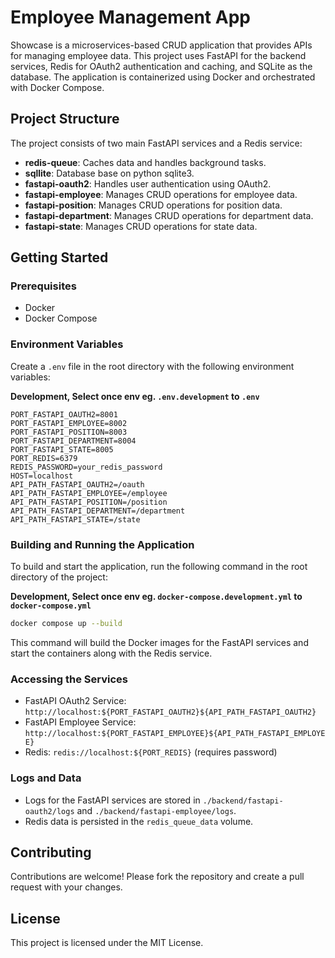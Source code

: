 
# Employee Management App

Showcase is a microservices-based CRUD application that provides APIs for managing employee data. This project uses FastAPI for the backend services, Redis for OAuth2 authentication and caching, and SQLite as the database. The application is containerized using Docker and orchestrated with Docker Compose.

## Project Structure

The project consists of two main FastAPI services and a Redis service:
- **redis-queue**: Caches data and handles background tasks.
- **sqllite**: Database base on python sqlite3.
- **fastapi-oauth2**: Handles user authentication using OAuth2.
- **fastapi-employee**: Manages CRUD operations for employee data.
- **fastapi-position**: Manages CRUD operations for position data.
- **fastapi-department**: Manages CRUD operations for department data.
- **fastapi-state**: Manages CRUD operations for state data.

## Getting Started

### Prerequisites

- Docker
- Docker Compose

### Environment Variables

Create a `.env` file in the root directory with the following environment variables:

**Development, Select once env eg. `.env.development` to `.env`**

```env
PORT_FASTAPI_OAUTH2=8001
PORT_FASTAPI_EMPLOYEE=8002
PORT_FASTAPI_POSITION=8003
PORT_FASTAPI_DEPARTMENT=8004
PORT_FASTAPI_STATE=8005
PORT_REDIS=6379
REDIS_PASSWORD=your_redis_password
HOST=localhost
API_PATH_FASTAPI_OAUTH2=/oauth
API_PATH_FASTAPI_EMPLOYEE=/employee
API_PATH_FASTAPI_POSITION=/position
API_PATH_FASTAPI_DEPARTMENT=/department
API_PATH_FASTAPI_STATE=/state
```

### Building and Running the Application

To build and start the application, run the following command in the root directory of the project:

**Development, Select once env eg. `docker-compose.development.yml` to `docker-compose.yml`**

```bash
docker compose up --build
```

This command will build the Docker images for the FastAPI services and start the containers along with the Redis service.

### Accessing the Services

- FastAPI OAuth2 Service: `http://localhost:${PORT_FASTAPI_OAUTH2}${API_PATH_FASTAPI_OAUTH2}`
- FastAPI Employee Service: `http://localhost:${PORT_FASTAPI_EMPLOYEE}${API_PATH_FASTAPI_EMPLOYEE}`
- Redis: `redis://localhost:${PORT_REDIS}` (requires password)

### Logs and Data

- Logs for the FastAPI services are stored in `./backend/fastapi-oauth2/logs` and `./backend/fastapi-employee/logs`.
- Redis data is persisted in the `redis_queue_data` volume.

## Contributing

Contributions are welcome! Please fork the repository and create a pull request with your changes.

## License

This project is licensed under the MIT License.